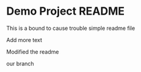 # Demo Project README

This is a bound to cause trouble simple readme file

Add more text

Modified the readme

our branch